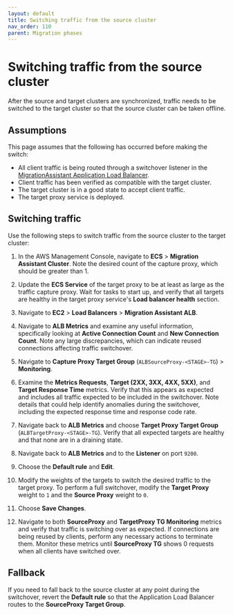 ```yaml
---
layout: default
title: Switching traffic from the source cluster
nav_order: 110
parent: Migration phases
---
```


# Switching traffic from the source cluster

After the source and target clusters are synchronized, traffic needs to be switched to the target cluster so that the source cluster can be taken offline.

## Assumptions

This page assumes that the following has occurred before making the switch:

- All client traffic is being routed through a switchover listener in the [MigrationAssistant Application Load Balancer]({{site.url}}{{site.baseurl}}/migration-assistant/migration-phases/backfill/).
- Client traffic has been verified as compatible with the target cluster.
- The target cluster is in a good state to accept client traffic.
- The target proxy service is deployed.

## Switching traffic

Use the following steps to switch traffic from the source cluster to the target cluster:

1. In the AWS Management Console, navigate to **ECS** > **Migration Assistant Cluster**. Note the desired count of the capture proxy, which should be greater than 1.

2. Update the **ECS Service** of the target proxy to be at least as large as the traffic capture proxy. Wait for tasks to start up, and verify that all targets are healthy in the target proxy service's **Load balancer health** section.

3. Navigate to **EC2** > **Load Balancers** > **Migration Assistant ALB**.

4. Navigate to **ALB Metrics** and examine any useful information, specifically looking at **Active Connection Count** and **New Connection Count**. Note any large discrepancies, which can indicate reused connections affecting traffic switchover.

5. Navigate to **Capture Proxy Target Group** (`ALBSourceProxy-<STAGE>-TG`) > **Monitoring**.

6. Examine the **Metrics Requests**, **Target (2XX, 3XX, 4XX, 5XX)**, and **Target Response Time** metrics. Verify that this appears as expected and includes all traffic expected to be included in the switchover. Note details that could help identify anomalies during the switchover, including the expected response time and response code rate.

7. Navigate back to **ALB Metrics** and choose **Target Proxy Target Group** (`ALBTargetProxy-<STAGE>-TG`). Verify that all expected targets are healthy and that none are in a draining state.

8. Navigate back to **ALB Metrics** and to the **Listener** on port `9200`.

9. Choose the **Default rule** and **Edit**.

10. Modify the weights of the targets to switch the desired traffic to the target proxy. To perform a full switchover, modify the **Target Proxy** weight to `1` and the **Source Proxy** weight to `0`.

11. Choose **Save Changes**.

12. Navigate to both **SourceProxy** and **TargetProxy TG Monitoring** metrics and verify that traffic is switching over as expected. If connections are being reused by clients, perform any necessary actions to terminate them. Monitor these metrics until **SourceProxy TG** shows 0 requests when all clients have switched over.


## Fallback

If you need to fall back to the source cluster at any point during the switchover, revert the **Default rule** so that the Application Load Balancer routes to the **SourceProxy Target Group**.